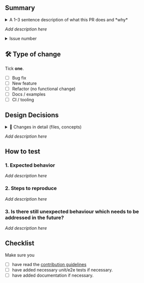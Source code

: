 <!-- Give your PR a concise, imperative-title, e.g. "Fix memory leak in DeviceService" or "Add dark-mode toggle".-->

## Summary
<details><summary> A 1–3 sentence description of what this PR does and *why* </summary>
>What problem does this PR solve? Which concept, bug, or requirement does it address?
</details>

*Add description here*

<details><summary> Issue number </summary> *Add issue number here* </details>

## 🛠 Type of change
Tick **one**.

- [ ] Bug fix
- [ ] New feature
- [ ] Refactor (no functional change)
- [ ] Docs / examples
- [ ] CI / tooling

## Design Decisions
<details><summary>📝 Changes in detail (files, concepts)</summary>
>Describe the way your implementation works or what design decisions you made if applicable.
>Which are the main files and concepts you changed or introduced?</details>

*Add description here* 

## How to test

### 1. Expected behavior
*Add description here*
### 2. Steps to reproduce
*Add description here*
### 3. Is there still unexpected behaviour which needs to be addressed in the future?
*Add description here*
## Checklist

Make sure you

- [ ] have read the [contribution guidelines](../CONTRIBUTION.md)
- [ ] have added necessary unit/e2e tests if necessary.
- [ ] have added documentation if necessary.